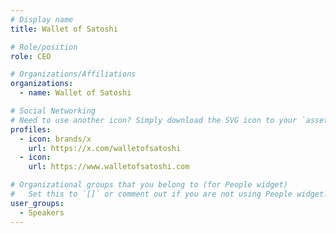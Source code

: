 ```yaml
---
# Display name
title: Wallet of Satoshi

# Role/position
role: CEO

# Organizations/Affiliations
organizations:
  - name: Wallet of Satoshi

# Social Networking
# Need to use another icon? Simply download the SVG icon to your `assets/media/icons/` folder.
profiles:
  - icon: brands/x
    url: https://x.com/walletofsatoshi
  - icon: 
    url: https://www.walletofsatoshi.com

# Organizational groups that you belong to (for People widget)
#   Set this to `[]` or comment out if you are not using People widget.
user_groups:
  - Speakers
---
```

